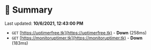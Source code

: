 # 📖 Summary
Last updated: **10/6/2021, 12:43:00 PM**

- `GET` [https://uptimerfree.tk](https://uptimerfree.tk) - **Down** (258ms)
- `GET` [https://monitoruptimer.tk](https://monitoruptimer.tk) - **Down** (183ms)
